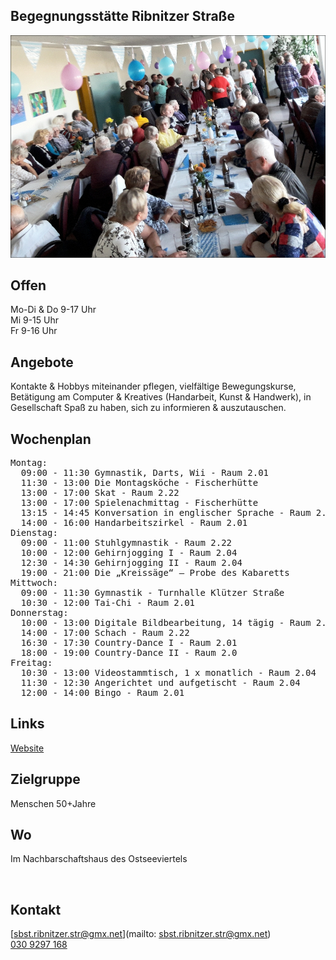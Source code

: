 ## Begegnungsstätte Ribnitzer Straße
<img id="topmedia" src="images/Ribnitzer Str.jpg" />

## Offen
Mo-Di & Do 9-17 Uhr<br>
Mi 9-15 Uhr<br>
Fr 9-16 Uhr<br>
## Angebote
Kontakte & Hobbys miteinander pflegen, vielfältige Bewegungskurse, Betätigung am Computer & Kreatives (Handarbeit, Kunst & Handwerk), in Gesellschaft Spaß zu haben, sich zu informieren & auszutauschen.
## Wochenplan
<pre id="weeklyschedule">
Montag:
  09:00 - 11:30 Gymnastik, Darts, Wii - Raum 2.01
  11:30 - 13:00 Die Montagsköche - Fischerhütte
  13:00 - 17:00 Skat - Raum 2.22
  13:00 - 17:00 Spielenachmittag - Fischerhütte
  13:15 - 14:45 Konversation in englischer Sprache - Raum 2.04
  14:00 - 16:00 Handarbeitszirkel - Raum 2.01 
Dienstag:
  09:00 - 11:00 Stuhlgymnastik - Raum 2.22
  10:00 - 12:00 Gehirnjogging I - Raum 2.04
  12:30 - 14:30 Gehirnjogging II - Raum 2.04
  19:00 - 21:00 Die „Kreissäge“ – Probe des Kabaretts
Mittwoch:
  09:00 - 11:30 Gymnastik - Turnhalle Klützer Straße
  10:30 - 12:00 Tai-Chi - Raum 2.01
Donnerstag:
  10:00 - 13:00 Digitale Bildbearbeitung, 14 tägig - Raum 2.01
  14:00 - 17:00 Schach - Raum 2.22
  16:30 - 17:30 Country-Dance I - Raum 2.01
  18:00 - 19:00 Country-Dance II - Raum 2.0
Freitag:
  10:30 - 13:00 Videostammtisch, 1 x monatlich - Raum 2.04
  11:30 - 12:30 Angerichtet und aufgetischt - Raum 2.04
  12:00 - 14:00 Bingo - Raum 2.01
</pre>

## Links
<a target="_blank" href="https://www.vav-hhausen.de/SBS-Ribnitzer-Stra%C3%9Fe/sbst-ribnitzer-start.html">Website</a>

## Zielgruppe
Menschen 50+Jahre

## Wo
Im Nachbarschaftshaus des Ostseeviertels
<div id="gmap"></div>
<script>window.onload = showMap('Ribnitzer Straße 1 b, 13051 Berlin', 0, 'gmap_mini')</script><br>

## Kontakt
[sbst.ribnitzer.str@gmx.net](mailto: sbst.ribnitzer.str@gmx.net)<br>
<a href="tel:++49 309297168 "> 030 9297 168 </a>

